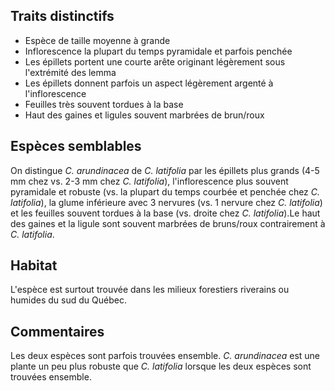 
<!--

1-3-5-13-https://www.inaturalist.org/observations/195220528
1-4-https://www.inaturalist.org/observations/195220524
5-https://www.inaturalist.org/observations/195226187
4-https://www.inaturalist.org/observations/195708914

-->

## Traits distinctifs

- Espèce de taille moyenne à grande
- Inflorescence la plupart du temps pyramidale et parfois penchée
- Les épillets portent une courte arête originant légèrement sous l'extrémité des lemma 
- Les épillets donnent parfois un aspect légèrement argenté à l'inflorescence
- Feuilles très souvent tordues à la base
- Haut des gaines et ligules souvent marbrées de brun/roux

## Espèces semblables

On distingue _C. arundinacea_ de _C. latifolia_ par les épillets plus grands (4-5 mm chez vs. 2-3 mm chez _C. latifolia_), l'inflorescence plus souvent pyramidale et robuste (vs. la plupart du temps courbée et penchée chez _C. latifolia_), la glume inférieure avec 3 nervures (vs. 1 nervure chez _C. latifolia_) et les feuilles souvent tordues à la base (vs. droite chez _C. latifolia_).Le haut des gaines et la ligule sont souvent marbrées de bruns/roux contrairement à _C. latifolia_.

## Habitat

L'espèce est surtout trouvée dans les milieux forestiers riverains ou humides du sud du Québec.

## Commentaires

Les deux espèces sont parfois trouvées ensemble. _C. arundinacea_ est une plante un peu plus robuste que _C. latifolia_ lorsque les deux espèces sont trouvées ensemble.  

